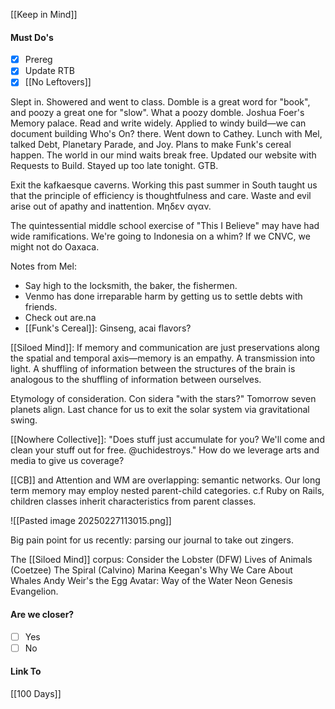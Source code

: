 [[Keep in Mind]]
#### Must Do's
- [x] Prereg
- [x] Update RTB
- [x] [[No Leftovers]]

Slept in. Showered and went to class. Domble is a great word for "book", and poozy a great one for "slow". What a poozy domble. Joshua Foer's Memory palace. Read and write widely. Applied to windy build—we can document building Who's On? there. Went down to Cathey. Lunch with Mel, talked Debt, Planetary Parade, and Joy. Plans to make Funk's cereal happen. The world in our mind waits break free. Updated our website with Requests to Build. Stayed up too late tonight. GTB.

Exit the kafkaesque caverns. Working this past summer in South taught us that the principle of efficiency is thoughtfulness and care. Waste and evil arise out of apathy and inattention. Μηδεν αγαν.

The quintessential middle school exercise of "This I Believe" may have had wide ramifications. We're going to Indonesia on a whim? If we CNVC, we might not do Oaxaca.

Notes from Mel:
- Say high to the locksmith, the baker, the fishermen.
- Venmo has done irreparable harm by getting us to settle debts with friends.
- Check out are.na
- [[Funk's Cereal]]: Ginseng, acai flavors?

[[Siloed Mind]]: If memory and communication are just preservations along the spatial and temporal axis—memory is an empathy. A transmission into light. A shuffling of information between the structures of the brain is analogous to the shuffling of information between ourselves.

Etymology of consideration. Con sidera "with the stars?"
Tomorrow seven planets align. Last chance for us to exit the solar system via gravitational swing.

[[Nowhere Collective]]: "Does stuff just accumulate for you? We'll come and clean your stuff out for free. @uchidestroys." How do we leverage arts and media to give us coverage?

[[CB]] and Attention and WM are overlapping: semantic networks. Our long term memory may employ nested parent-child categories. c.f Ruby on Rails, children classes inherit characteristics from parent classes. 

![[Pasted image 20250227113015.png]]

Big pain point for us recently: parsing our journal to take out zingers.

The [[Siloed Mind]] corpus:
Consider the Lobster (DFW)
Lives of Animals (Coetzee)
The Spiral (Calvino)
Marina Keegan's Why We Care About Whales
Andy Weir's the Egg
Avatar: Way of the Water
Neon Genesis Evangelion. 
#### Are we closer?
- [ ] Yes
- [ ] No
#### Link To
[[100 Days]]
